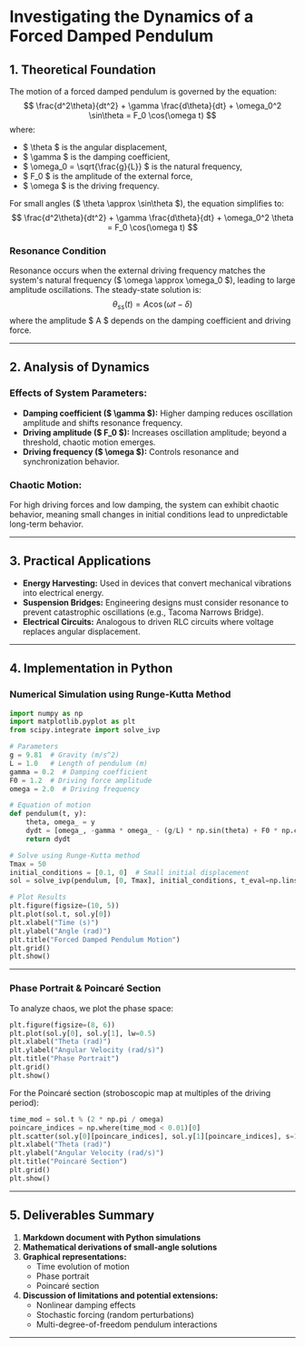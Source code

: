 #  Investigating the Dynamics of a Forced Damped Pendulum

## **1. Theoretical Foundation**

The motion of a forced damped pendulum is governed by the equation:
$$ \frac{d^2\theta}{dt^2} + \gamma \frac{d\theta}{dt} + \omega_0^2 \sin\theta = F_0 \cos(\omega t) $$
where:
- $ \theta $ is the angular displacement,
- $ \gamma $ is the damping coefficient,
- $ \omega_0 = \sqrt{\frac{g}{L}} $ is the natural frequency,
- $ F_0 $ is the amplitude of the external force,
- $ \omega $ is the driving frequency.

For small angles ($ \theta \approx \sin\theta $), the equation simplifies to:
$$ \frac{d^2\theta}{dt^2} + \gamma \frac{d\theta}{dt} + \omega_0^2 \theta = F_0 \cos(\omega t) $$

### **Resonance Condition**
Resonance occurs when the external driving frequency matches the system's natural frequency ($ \omega \approx \omega_0 $), leading to large amplitude oscillations. The steady-state solution is:
$$ \theta_{ss}(t) = A \cos(\omega t - \delta) $$
where the amplitude $ A $ depends on the damping coefficient and driving force.

---

## **2. Analysis of Dynamics**

### **Effects of System Parameters:**
- **Damping coefficient ($ \gamma $):** Higher damping reduces oscillation amplitude and shifts resonance frequency.
- **Driving amplitude ($ F_0 $):** Increases oscillation amplitude; beyond a threshold, chaotic motion emerges.
- **Driving frequency ($ \omega $):** Controls resonance and synchronization behavior.

### **Chaotic Motion:**
For high driving forces and low damping, the system can exhibit chaotic behavior, meaning small changes in initial conditions lead to unpredictable long-term behavior.

---

## **3. Practical Applications**

- **Energy Harvesting:** Used in devices that convert mechanical vibrations into electrical energy.
- **Suspension Bridges:** Engineering designs must consider resonance to prevent catastrophic oscillations (e.g., Tacoma Narrows Bridge).
- **Electrical Circuits:** Analogous to driven RLC circuits where voltage replaces angular displacement.

---

## **4. Implementation in Python**

### **Numerical Simulation using Runge-Kutta Method**
```python
import numpy as np
import matplotlib.pyplot as plt
from scipy.integrate import solve_ivp

# Parameters
g = 9.81  # Gravity (m/s^2)
L = 1.0   # Length of pendulum (m)
gamma = 0.2  # Damping coefficient
F0 = 1.2  # Driving force amplitude
omega = 2.0  # Driving frequency

# Equation of motion
def pendulum(t, y):
    theta, omega_ = y
    dydt = [omega_, -gamma * omega_ - (g/L) * np.sin(theta) + F0 * np.cos(omega * t)]
    return dydt

# Solve using Runge-Kutta method
Tmax = 50
initial_conditions = [0.1, 0]  # Small initial displacement
sol = solve_ivp(pendulum, [0, Tmax], initial_conditions, t_eval=np.linspace(0, Tmax, 1000))

# Plot Results
plt.figure(figsize=(10, 5))
plt.plot(sol.t, sol.y[0])
plt.xlabel("Time (s)")
plt.ylabel("Angle (rad)")
plt.title("Forced Damped Pendulum Motion")
plt.grid()
plt.show()
```

---

### **Phase Portrait & Poincaré Section**
To analyze chaos, we plot the phase space:
```python
plt.figure(figsize=(8, 6))
plt.plot(sol.y[0], sol.y[1], lw=0.5)
plt.xlabel("Theta (rad)")
plt.ylabel("Angular Velocity (rad/s)")
plt.title("Phase Portrait")
plt.grid()
plt.show()
```

For the Poincaré section (stroboscopic map at multiples of the driving period):
```python
time_mod = sol.t % (2 * np.pi / omega)
poincare_indices = np.where(time_mod < 0.01)[0]
plt.scatter(sol.y[0][poincare_indices], sol.y[1][poincare_indices], s=10)
plt.xlabel("Theta (rad)")
plt.ylabel("Angular Velocity (rad/s)")
plt.title("Poincaré Section")
plt.grid()
plt.show()
```

---

## **5. Deliverables Summary**

1. **Markdown document with Python simulations**
2. **Mathematical derivations of small-angle solutions**
3. **Graphical representations:**
   - Time evolution of motion
   - Phase portrait
   - Poincaré section
4. **Discussion of limitations and potential extensions:**
   - Nonlinear damping effects
   - Stochastic forcing (random perturbations)
   - Multi-degree-of-freedom pendulum interactions

---
